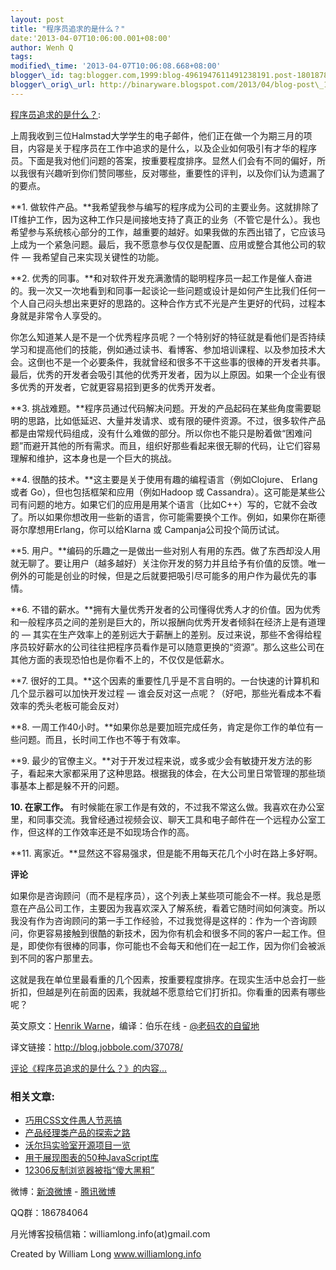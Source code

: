 ```yaml
--- 
layout: post 
title: "程序员追求的是什么？" 
date:'2013-04-07T10:06:00.001+08:00' 
author: Wenh Q
tags:
modified\_time: '2013-04-07T10:06:08.668+08:00' 
blogger\_id: tag:blogger.com,1999:blog-4961947611491238191.post-1801878375875997266
blogger\_orig\_url: http://binaryware.blogspot.com/2013/04/blog-post\_1674.html
---
```

[程序员追求的是什么？](http://www.williamlong.info/archives/3421.html):

上周我收到三位Halmstad大学学生的电子邮件，他们正在做一个为期三月的项目，内容是关于程序员在工作中追求的是什么，以及企业如何吸引有才华的程序员。下面是我对他们问题的答案，按重要程度排序。显然人们会有不同的偏好，所以我很有兴趣听到你们赞同哪些，反对哪些，重要性的评判，以及你们认为遗漏了的要点。

**1.
做软件产品。**我希望我参与编写的程序成为公司的主要业务。这就排除了IT维护工作，因为这种工作只是间接地支持了真正的业务（不管它是什么）。我也希望参与系统核心部分的工作，越重要的越好。如果我做的东西出错了，它应该马上成为一个紧急问题。最后，我不愿意参与仅仅是配置、应用或整合其他公司的软件
— 我希望自己来实现关键性的功能。

**2.
优秀的同事。**和对软件开发充满激情的聪明程序员一起工作是催人奋进的。我一次又一次地看到和同事一起谈论一些问题或设计是如何产生比我们任何一个人自己闷头想出来更好的思路的。这种合作方式不光是产生更好的代码，过程本身就是非常令人享受的。

你怎么知道某人是不是一个优秀程序员呢？一个特别好的特征就是看他们是否持续学习和提高他们的技能，例如通过读书、看博客、参加培训课程、以及参加技术大会。这倒也不是一个必要条件，我就曾经和很多不干这些事的很棒的开发者共事。最后，优秀的开发者会吸引其他的优秀开发者，因为以上原因。如果一个企业有很多优秀的开发者，它就更容易招到更多的优秀开发者。

**3.
挑战难题。**程序员通过代码解决问题。开发的产品起码在某些角度需要聪明的思路，比如低延迟、大量并发请求、或有限的硬件资源。不过，很多软件产品都是由常规代码组成，没有什么难做的部分。所以你也不能只是盼着做“困难问题”而避开其他的所有需求。而且，组织好那些看起来很无聊的代码，让它们容易理解和维护，这本身也是一个巨大的挑战。

**4. 很酷的技术。**这主要是关于使用有趣的编程语言（例如Clojure、 Erlang
或者 Go），但也包括框架和应用（例如Hadoop 或
Cassandra）。这可能是某些公司有问题的地方。如果它们的应用是用某个语言（比如C++）写的，它就不会改了。所以如果你想改用一些新的语言，你可能需要换个工作。例如，如果你在斯德哥尔摩想用Erlang，你可以给Klarna
或 Campanja公司投个简历试试。

**5.
用户。**编码的乐趣之一是做出一些对别人有用的东西。做了东西却没人用就无聊了。要让用户（越多越好）关注你开发的努力并且给予有价值的反馈。唯一例外的可能是创业的时候，但是之后就要把吸引尽可能多的用户作为最优先的事情。

**6.
不错的薪水。**拥有大量优秀开发者的公司懂得优秀人才的价值。因为优秀和一般程序员之间的差别是巨大的，所以报酬向优秀开发者倾斜在经济上是有道理的
—
其实在生产效率上的差别远大于薪酬上的差别。反过来说，那些不舍得给程序员较好薪水的公司往往把程序员看作是可以随意更换的“资源”。那么这些公司在其他方面的表现恐怕也是你看不上的，不仅仅是低薪水。

**7.
很好的工具。**这个因素的重要性几乎是不言自明的。一台快速的计算机和几个显示器可以加快开发过程
— 谁会反对这一点呢？（好吧，那些光看成本不看效率的秃头老板可能会反对）

**8.
一周工作40小时。**如果你总是要加班完成任务，肯定是你工作的单位有一些问题。而且，长时间工作也不等于有效率。

**9.
最少的官僚主义。**对于开发过程来说，或多或少会有敏捷开发方法的影子，看起来大家都采用了这种思路。根据我的体会，在大公司里日常管理的那些琐事基本上都是躲不开的问题。

**10. 在家工作。**
有时候能在家工作是有效的，不过我不常这么做。我喜欢在办公室里，和同事交流。我曾经通过视频会议、聊天工具和电子邮件在一个远程办公室工作，但这样的工作效率还是不如现场合作的高。

**11.
离家近。**显然这不容易强求，但是能不用每天花几个小时在路上多好啊。

**评论**

如果你是咨询顾问（而不是程序员），这个列表上某些项可能会不一样。我总是愿意在产品公司工作，主要因为我喜欢深入了解系统，看着它随时间如何演变。所以我没有作为咨询顾问的第一手工作经验，不过我觉得是这样的：作为一个咨询顾问，你更容易接触到很酷的新技术，因为你有机会和很多不同的客户一起工作。但是，即使你有很棒的同事，你可能也不会每天和他们在一起工作，因为你们会被派到不同的客户那里去。

这就是我在单位里最看重的几个因素，按重要程度排序。在现实生活中总会打一些折扣，但越是列在前面的因素，我就越不愿意给它们打折扣。你看重的因素有哪些呢？

英文原文：[Henrik
Warne](http://henrikwarne.com/2013/03/26/what-do-programmers-want/)，编译：伯乐在线
- [@老码农的自留地](http://weibo.com/ned11)

译文链接：<http://blog.jobbole.com/37078/>

[评论《程序员追求的是什么？》的内容...](http://www.williamlong.info/archives/3421.html)


### 相关文章:

-   [巧用CSS文件愚人节恶搞](http://www.williamlong.info/archives/3422.html)
-   [产品经理类产品的探索之路](http://www.williamlong.info/archives/3396.html)
-   [沃尔玛实验室开源项目一览](http://www.williamlong.info/archives/3374.html)
-   [用于展现图表的50种JavaScript库](http://www.williamlong.info/archives/3372.html)
-   [12306反制浏览器被指“傻大黑粗”](http://www.williamlong.info/archives/3371.html)



微博：[新浪微博](http://weibo.com/williamlong) -
[腾讯微博](http://t.qq.com/williamlong)

QQ群：186784064

月光博客投稿信箱：williamlong.info(at)gmail.com

Created by William Long www.williamlong.info
